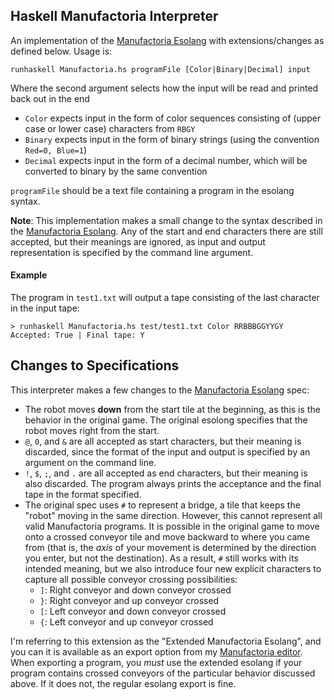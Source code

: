 ## Haskell Manufactoria Interpreter

An implementation of the [Manufactoria Esolang](https://esolangs.org/wiki/Manufactoria) with extensions/changes as defined below.
Usage is:

    runhaskell Manufactoria.hs programFile [Color|Binary|Decimal] input

Where the second argument selects how the input will be read and printed back out in the end

* `Color` expects input in the form of color sequences consisting of (upper case or lower case) characters from `RBGY`
* `Binary` expects input in the form of binary strings (using the convention `Red=0, Blue=1`)
* `Decimal` expects input in the form of a decimal number, which will be converted to binary by the same convention

`programFile` should be a text file containing a program in the esolang syntax.

**Note**: This implementation makes a small change to the syntax described in the [Manufactoria Esolang](https://esolangs.org/wiki/Manufactoria).
Any of the start and end characters there are still accepted, but their meanings are ignored, as input and output representation is specified by the command line argument.

#### Example

The program in `test1.txt` will output a tape consisting of the last character in the input tape:

    > runhaskell Manufactoria.hs test/test1.txt Color RRBBBGGYYGY
    Accepted: True | Final tape: Y

## Changes to Specifications

This interpreter makes a few changes to the [Manufactoria Esolang](https://esolangs.org/wiki/Manufactoria) spec:

* The robot moves **down** from the start tile at the beginning, as this is the behavior in the original game. The original esolong specifies that the robot moves right from the start.
* `@`, `0`, and `&` are all accepted as start characters, but their meaning is discarded, since the format of the input and output is specified by an argument on the command line.
* `!`, `$`, `;`, and `.` are all accepted as end characters, but their meaning is also discarded. The program always prints the acceptance and the final tape in the format specified.
* The original spec uses `#` to represent a bridge, a tile that keeps the "robot" moving in the same direction. However, this cannot represent all valid Manufactoria programs. It is possible in the original game to move onto a crossed conveyor tile and move backward to where you came from (that is, the *axis* of your movement is determined by the direction you enter, but not the destination). As a result, `#` still works with its intended meaning, but we also introduce four new explicit characters to capture all possible conveyor crossing possibilities:
  * `]`: Right conveyor and down conveyor crossed
  * `}`: Right conveyor and up conveyor crossed
  * `[`: Left conveyor and down conveyor crossed
  * `{`: Left conveyor and up conveyor crossed
 
I'm referring to this extension as the "Extended Manufactoria Esolang", and you can it is available as an export option from my [Manufactoria editor](https://cemulate.github.io/manufactoria-editor/). When exporting a program, you *must* use the extended esolang if your program contains crossed conveyors of the particular behavior discussed above. If it does not, the regular esolang export is fine.
